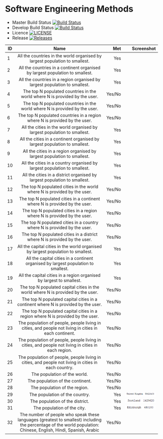 # Software Engineering Methods

- Master Build Status [![Build Status](https://travis-ci.org/RyanHeadley/sem.svg?branch=master)](https://travis-ci.org/RyanHeadley/sem)
- Develop Build Status [![Build Status](https://travis-ci.org/RyanHeadley/sem.svg?branch=develop)](https://travis-ci.org/RyanHeadley/sem)
- Licence [![LICENSE](https://img.shields.io/github/license/RyanHeadley/sem.svg?style=flat-square)](https://github.com/RyanHeadley/sem/blob/master/LICENSE)
- Release [![Releases](https://img.shields.io/github/release/RyanHeadley/sem/all.svg?style=flat-square)](https://github.com/RyanHeadley/sem/releases)

| ID |                                 Name                                         |  Met   | Screenshot |
|----|:----------------------------------------------------------------------------:|-------:|-----------:|
| 1  | All the countries in the world organised by largest population to smallest.  |  Yes   |            |
| 2  | All the countries in a continent organised by largest population to smallest.|  Yes   |            |
| 3  | All the countries in a region organised by largest population to smallest.   |  Yes   |            |
| 4  | The top N populated countries in the world where N is provided by the user.  | Yes/No |            |
| 5  | The top N populated countries in the world where N is provided by the user.  | Yes/No |            |
| 6  | The top N populated countries in a region where N is provided by the user.   | Yes/No |            |
| 7  | All the cities in the world organised by largest population to smallest.     |  Yes   |            |
| 8  | All the cities in a continent organised by largest population to smallest.   |  Yes   |            |
| 9  | All the cities in a region organised by largest population to smallest.      |  Yes   |            |
| 10 | All the cities in a country organised by largest population to smallest.     |  Yes   |            |
| 11 | All the cities in a district organised by largest population to smallest.    |  Yes   |            |
| 12 | The top N populated cities in the world where N is provided by the user.     | Yes/No |            |
| 13 | The top N populated cities in a continent where N is provided by the user.   | Yes/No |            |
| 14 | The top N populated cities in a region where N is provided by the user.      | Yes/No |            |
| 15 | The top N populated cities in a country where N is provided by the user.     | Yes/No |            |
| 16 | The top N populated cities in a district where N is provided by the user.    | Yes/No |            |
| 17 | All the capital cities in the world organised by largest population to smallest.  |  Yes   |            |
| 18 | All the capital cities in a continent organised by largest population to smallest.|  Yes   |            |
| 19 | All the capital cities in a region organised by largest to smallest.              |  Yes   |            |
| 20 | The top N populated capital cities in the world where N is provided by the user.  | Yes/No |            |
| 21 | The top N populated capital cities in a continent where N is provided by the user.| Yes/No |            |
| 22 | The top N populated capital cities in a region where N is provided by the user.   | Yes/No |            |
| 23 | The population of people, people living in cities, and people not living in cities in each continent.| Yes/No |            |
| 24 | The population of people, people living in cities, and people not living in cities in each region.   | Yes/No |            |
| 25 | The population of people, people living in cities, and people not living in cities in each country.  | Yes/No |            |
| 26 | The population of the world.            | Yes/No |            |
| 27 | The population of the continent.        | Yes/No |            |
| 28 | The population of the region.           | Yes/No |            |
| 29 | The population of the country.          | Yes | ![singleCountryPop](SingleCountryPop.png)             |
| 30 | The population of the district.         | Yes | ![singleDistrictPop](SingleDistrictPop.png)           |
| 31 | The population of the city.             | Yes | ![singleCityPop](SingleCityPop.png)                   |
| 32 | The number of people who speak these languages (greatest to smallest) including the percentage of the world population: Chinese, English, Hindi, Spanish, Arabic | Yes/No |            |
